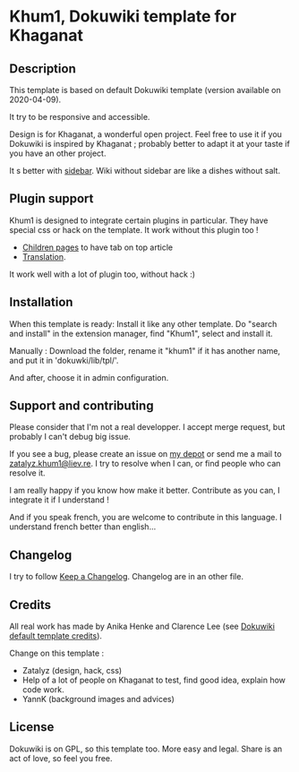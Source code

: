 # Khum1, Dokuwiki template for Khaganat

## Description

This template is based on default Dokuwiki template (version available on 2020-04-09).

It try to be responsive and accessible.

Design is for Khaganat, a wonderful open project. Feel free to use it if you Dokuwiki is inspired by Khaganat ; probably better to adapt it at your taste if you have an other project.

It s better with [sidebar](https://www.dokuwiki.org/faq:sidebar). Wiki without sidebar are like a dishes without salt.

## Plugin support
Khum1 is designed to integrate certain plugins in particular. They have special css or hack on the template. It work without this plugin too !

* [Children pages](https://forge.dotslashplay.it/vv221/dokuwiki-childrenpages) to have tab on top article
* [Translation](http://www.dokuwiki.org/plugin:translation). 

It work well with a lot of plugin too, without hack :)

## Installation
When this template is ready:
Install it like any other template. Do "search and install" in the extension manager, find "Khum1", select and install it. 

Manually :
Download the folder, rename it "khum1" if it has another name, and put it in 'dokuwki/lib/tpl/'. 

And after, choose it in admin configuration.

## Support and contributing
Please consider that I'm not a real developper. I accept merge request, but probably I can't debug big issue. 

If you see a bug, please create an issue on [my depot](https://git.khaganat.net/khaganat/web/dokuwiki/khum1/-/issues) or send me a mail to [zatalyz.khum1@liev.re](zatalyz.khum1@liev.re). I try to resolve when I can, or find people who can resolve it.

I am really happy if you know how make it better. Contribute as you can, I integrate it if I understand !

And if you speak french, you are welcome to contribute in this language. I understand french better than english...

## Changelog
I try to follow [Keep a Changelog](https://keepachangelog.com/fr/1.0.0/). Changelog are in an other file.

## Credits
All real work has made by Anika Henke and Clarence Lee (see [Dokuwiki default template credits](https://www.dokuwiki.org/template:dokuwiki)). 

Change on this template :

* Zatalyz (design, hack, css)
* Help of a lot of people on Khaganat to test, find good idea, explain how code work.
* YannK (background images and advices)

## License
Dokuwiki is on GPL, so this template too. More easy and legal. 
Share is an act of love, so feel you free. 
